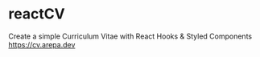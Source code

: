 # reactCV
Create a simple Curriculum Vitae with React Hooks &amp; Styled Components https://cv.arepa.dev
